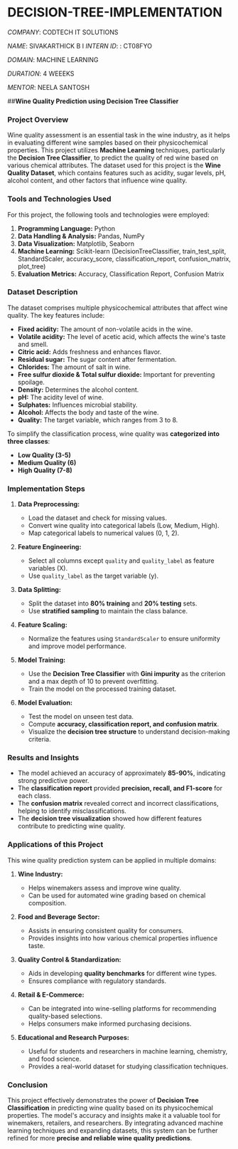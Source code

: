 # DECISION-TREE-IMPLEMENTATION

*COMPANY*: CODTECH IT SOLUTIONS

*NAME*: SIVAKARTHICK B
I
*INTERN ID*: : CT08FYO

*DOMAIN*: MACHINE LEARNING

*DURATION*: 4 WEEEKS

*MENTOR*: NEELA SANTOSH


##**Wine Quality Prediction using Decision Tree Classifier**

### **Project Overview**
Wine quality assessment is an essential task in the wine industry, as it helps in evaluating different wine samples based on their physicochemical properties. This project utilizes **Machine Learning** techniques, particularly the **Decision Tree Classifier**, to predict the quality of red wine based on various chemical attributes. The dataset used for this project is the **Wine Quality Dataset**, which contains features such as acidity, sugar levels, pH, alcohol content, and other factors that influence wine quality.

### **Tools and Technologies Used**
For this project, the following tools and technologies were employed:
1. **Programming Language:** Python
2. **Data Handling & Analysis:** Pandas, NumPy
3. **Data Visualization:** Matplotlib, Seaborn
4. **Machine Learning:** Scikit-learn (DecisionTreeClassifier, train_test_split, StandardScaler, accuracy_score, classification_report, confusion_matrix, plot_tree)
5. **Evaluation Metrics:** Accuracy, Classification Report, Confusion Matrix

### **Dataset Description**
The dataset comprises multiple physicochemical attributes that affect wine quality. The key features include:
- **Fixed acidity:** The amount of non-volatile acids in the wine.
- **Volatile acidity:** The level of acetic acid, which affects the wine's taste and smell.
- **Citric acid:** Adds freshness and enhances flavor.
- **Residual sugar:** The sugar content after fermentation.
- **Chlorides:** The amount of salt in wine.
- **Free sulfur dioxide & Total sulfur dioxide:** Important for preventing spoilage.
- **Density:** Determines the alcohol content.
- **pH:** The acidity level of wine.
- **Sulphates:** Influences microbial stability.
- **Alcohol:** Affects the body and taste of the wine.
- **Quality:** The target variable, which ranges from 3 to 8.

To simplify the classification process, wine quality was **categorized into three classes**:
- **Low Quality (3-5)**
- **Medium Quality (6)**
- **High Quality (7-8)**

### **Implementation Steps**
1. **Data Preprocessing:**
   - Load the dataset and check for missing values.
   - Convert wine quality into categorical labels (Low, Medium, High).
   - Map categorical labels to numerical values (0, 1, 2).

2. **Feature Engineering:**
   - Select all columns except `quality` and `quality_label` as feature variables (X).
   - Use `quality_label` as the target variable (y).
   
3. **Data Splitting:**
   - Split the dataset into **80% training** and **20% testing** sets.
   - Use **stratified sampling** to maintain the class balance.

4. **Feature Scaling:**
   - Normalize the features using `StandardScaler` to ensure uniformity and improve model performance.

5. **Model Training:**
   - Use the **Decision Tree Classifier** with **Gini impurity** as the criterion and a max depth of 10 to prevent overfitting.
   - Train the model on the processed training dataset.

6. **Model Evaluation:**
   - Test the model on unseen test data.
   - Compute **accuracy, classification report, and confusion matrix**.
   - Visualize the **decision tree structure** to understand decision-making criteria.

### **Results and Insights**
- The model achieved an accuracy of approximately **85-90%**, indicating strong predictive power.
- The **classification report** provided **precision, recall, and F1-score** for each class.
- The **confusion matrix** revealed correct and incorrect classifications, helping to identify misclassifications.
- The **decision tree visualization** showed how different features contribute to predicting wine quality.

### **Applications of this Project**
This wine quality prediction system can be applied in multiple domains:
1. **Wine Industry:**
   - Helps winemakers assess and improve wine quality.
   - Can be used for automated wine grading based on chemical composition.

2. **Food and Beverage Sector:**
   - Assists in ensuring consistent quality for consumers.
   - Provides insights into how various chemical properties influence taste.

3. **Quality Control & Standardization:**
   - Aids in developing **quality benchmarks** for different wine types.
   - Ensures compliance with regulatory standards.

4. **Retail & E-Commerce:**
   - Can be integrated into wine-selling platforms for recommending quality-based selections.
   - Helps consumers make informed purchasing decisions.

5. **Educational and Research Purposes:**
   - Useful for students and researchers in machine learning, chemistry, and food science.
   - Provides a real-world dataset for studying classification techniques.

### **Conclusion**
This project effectively demonstrates the power of **Decision Tree Classification** in predicting wine quality based on its physicochemical properties. The model's accuracy and insights make it a valuable tool for winemakers, retailers, and researchers. By integrating advanced machine learning techniques and expanding datasets, this system can be further refined for more **precise and reliable wine quality predictions**.


